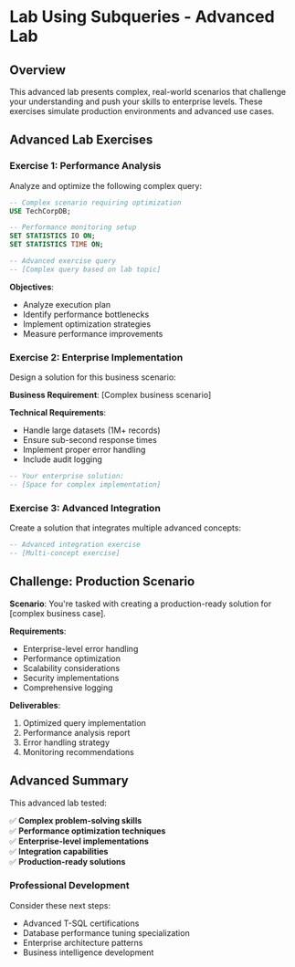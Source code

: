 # Lab Using Subqueries - Advanced Lab

## Overview
This advanced lab presents complex, real-world scenarios that challenge your understanding and push your skills to enterprise levels. These exercises simulate production environments and advanced use cases.

## Advanced Lab Exercises

### Exercise 1: Performance Analysis
Analyze and optimize the following complex query:

```sql
-- Complex scenario requiring optimization
USE TechCorpDB;

-- Performance monitoring setup
SET STATISTICS IO ON;
SET STATISTICS TIME ON;

-- Advanced exercise query
-- [Complex query based on lab topic]
```

**Objectives**:
- Analyze execution plan
- Identify performance bottlenecks
- Implement optimization strategies
- Measure performance improvements

### Exercise 2: Enterprise Implementation
Design a solution for this business scenario:

**Business Requirement**: [Complex business scenario]

**Technical Requirements**:
- Handle large datasets (1M+ records)
- Ensure sub-second response times
- Implement proper error handling
- Include audit logging

```sql
-- Your enterprise solution:
-- [Space for complex implementation]
```

### Exercise 3: Advanced Integration
Create a solution that integrates multiple advanced concepts:

```sql
-- Advanced integration exercise
-- [Multi-concept exercise]
```

## Challenge: Production Scenario

**Scenario**: You're tasked with creating a production-ready solution for [complex business case].

**Requirements**:
- Enterprise-level error handling
- Performance optimization
- Scalability considerations
- Security implementations
- Comprehensive logging

**Deliverables**:
1. Optimized query implementation
2. Performance analysis report
3. Error handling strategy
4. Monitoring recommendations

## Advanced Summary

This advanced lab tested:

✅ **Complex problem-solving skills**  
✅ **Performance optimization techniques**  
✅ **Enterprise-level implementations**  
✅ **Integration capabilities**  
✅ **Production-ready solutions**  

### Professional Development
Consider these next steps:
- Advanced T-SQL certifications
- Database performance tuning specialization
- Enterprise architecture patterns
- Business intelligence development
